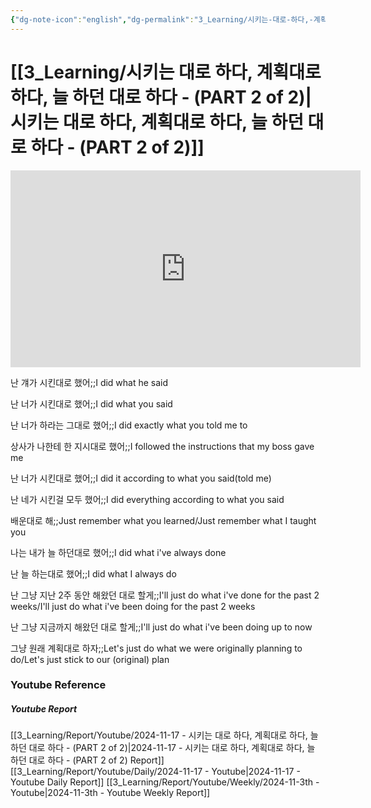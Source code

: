 ```yaml
---
{"dg-note-icon":"english","dg-permalink":"3_Learning/시키는-대로-하다,-계획대로-하다,-늘-하던-대로-하다---(PART-2-of-2)","created-date":"2024-11-17 11:55:48 am","date":"2024-11-17","type":"youtube","tags":["youtube","english","flashcards"],"aliases":null,"youtuber":"빨모쌤","channelName":"라이브 아카데미","link":"https://www.youtube.com/watch?v=lMYwgGoAWbA","img":"https://img.youtube.com/vi/lMYwgGoAWbA/0.jpg","dg-publish":true,"permalink":"/3_Learning/시키는-대로-하다,-계획대로-하다,-늘-하던-대로-하다---(PART-2-of-2)/","dgPassFrontmatter":true,"noteIcon":"english"}
---
```


# [[3_Learning/시키는 대로 하다, 계획대로 하다, 늘 하던 대로 하다 - (PART 2 of 2)\|시키는 대로 하다, 계획대로 하다, 늘 하던 대로 하다 - (PART 2 of 2)]]


<div class="container-root"><span></span></div><div><div class="container-root"><iframe width="560" height="315" src="https://www.youtube.com/embed/lMYwgGoAWbA" title="YouTube video player" frameborder="0" allow="accelerometer; autoplay; clipboard-write; encrypted-media; gyroscope; picture-in-picture; web-share" allowfullscreen=""></iframe></div></div>

난 걔가 시킨대로 했어;;I did what he said
<!--SR:!2024-12-16,2,210-->
난 너가 시킨대로 했어;;I did what you said
<!--SR:!2024-12-17,6,263-->
난 너가 하라는 그대로 했어;;I did exactly what you told me to
<!--SR:!2025-01-07,4,223-->
상사가 나한테 한 지시대로 했어;;I followed the instructions that my boss gave me
<!--SR:!2025-01-06,1,163-->
난 너가 시킨대로 했어;;I did it according to what you said(told me)
<!--SR:!2024-12-17,2,183-->
난 네가 시킨걸 모두 했어;;I did everything according to what you said
<!--SR:!2024-12-16,1,130-->

배운대로 해;;Just remember what you learned/Just remember what I taught you
<!--SR:!2024-12-16,2,190-->

나는 내가 늘 하던대로 했어;;I did what i've always done
<!--SR:!2024-11-27,3,250-->
난 늘 하는대로 했어;;I did what I always do
<!--SR:!2025-01-08,3,203-->
난 그냥 지난 2주 동안 해왔던 대로 할게;;I'll just do what i've done for the past 2 weeks/I'll just do what i've been doing for the past 2 weeks
<!--SR:!2024-12-22,8,250-->
난 그냥 지금까지 해왔던 대로 할게;;I'll just do what i've been doing up to now
<!--SR:!2024-12-17,2,203-->

그냥 원래 계획대로 하자;;Let's just do what we were originally planning to do/Let's just stick to our (original) plan
<!--SR:!2024-12-31,20,250-->












### Youtube Reference
##### Youtube Report
[[3_Learning/Report/Youtube/2024-11-17 - 시키는 대로 하다, 계획대로 하다, 늘 하던 대로 하다 - (PART 2 of 2)\|2024-11-17 - 시키는 대로 하다, 계획대로 하다, 늘 하던 대로 하다 - (PART 2 of 2) Report]]
[[3_Learning/Report/Youtube/Daily/2024-11-17 - Youtube\|2024-11-17 - Youtube Daily Report]]
[[3_Learning/Report/Youtube/Weekly/2024-11-3th - Youtube\|2024-11-3th - Youtube Weekly Report]]

